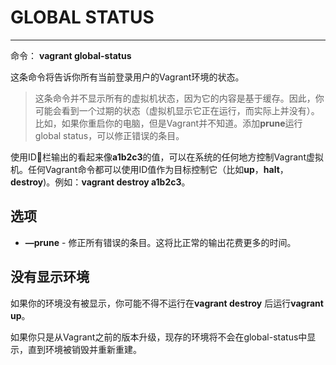 # GLOBAL STATUS

---

命令： **vagrant global-status**

这条命令将告诉你所有当前登录用户的Vagrant环境的状态。

> 这条命令并不显示所有的虚拟机状态，因为它的内容是基于缓存。因此，你可能会看到一个过期的状态（虚拟机显示它正在运行，而实际上并没有）。比如，如果你重启你的电脑，但是Vagrant并不知道。添加**prune**运行global status，可以修正错误的条目。

使用ID栏输出的看起来像**a1b2c3**的值，可以在系统的任何地方控制Vagrant虚拟机。任何Vagrant命令都可以使用ID值作为目标控制它（比如**up**，**halt**，**destroy**)。例如：**vagrant destroy a1b2c3**。

## 选项

- **—prune** - 修正所有错误的条目。这将比正常的输出花费更多的时间。

## 没有显示环境

如果你的环境没有被显示，你可能不得不运行在**vagrant destroy** 后运行**vagrant up**。

如果你只是从Vagrant之前的版本升级，现存的环境将不会在global-status中显示，直到环境被销毁并重新重建。